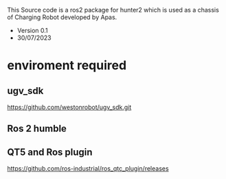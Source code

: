 This Source code is a ros2 package for hunter2 which is used as a chassis of Charging Robot developed by Apas.
- Version 0.1
- 30/07/2023

# enviroment required
## ugv_sdk 
  https://github.com/westonrobot/ugv_sdk.git
## Ros 2 humble
## QT5 and Ros plugin
  https://github.com/ros-industrial/ros_qtc_plugin/releases
